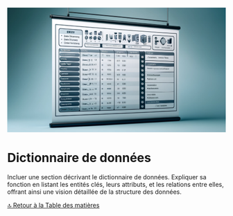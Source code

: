 ![Dictionnaire de données](../doc/Assets/Images/datas-dictionary.png)

# Dictionnaire de données

Incluer une section décrivant le dictionnaire de données. Expliquer sa fonction en listant les entités clés, leurs attributs, et les relations entre elles, offrant ainsi une vision détaillée de la structure des données.

[🔝 Retour à la Table des matières](../README.md#table-des-matieres)
